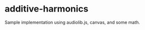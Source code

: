 additive-harmonics
==================

Sample implementation using audiolib.js, canvas, and some math. 